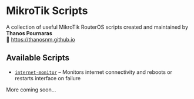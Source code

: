 # MikroTik Scripts

A collection of useful MikroTik RouterOS scripts created and maintained by **Thanos Pournaras**  
🔗 https://thanosnm.github.io

## Available Scripts

- [`internet-monitor`](./internet-monitor) – Monitors internet connectivity and reboots or restarts interface on failure

More coming soon...
